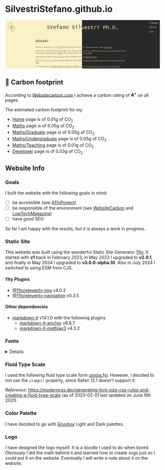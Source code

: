 # SilvestriStefano.github.io

![screenshot](src/assets/img/screenshots/mywebsite.jpg)

## :seedling: Carbon footprint
According to [Websitecarbon.com](https://www.websitecarbon.com) I achieve a carbon rating of **A<sup>+</sup>** on all pages. 

The estimated carbon footprint for my
- [Home](https://www.websitecarbon.com/website/silvestristefano-github-io/) page is of 0.01g of CO<sub>2</sub> 
- [Maths](https://www.websitecarbon.com/website/silvestristefano-github-io-maths/) page is of 0.05g of CO<sub>2</sub> 
- [Maths/Graduate](https://www.websitecarbon.com/website/silvestristefano-github-io-maths-research-grad/) page is of 0.05g of CO<sub>2</sub> 
- [Maths/Undergraduate](https://www.websitecarbon.com/website/silvestristefano-github-io-maths-research-ugrad/) page is of 0.05g of CO<sub>2</sub> 
- [Maths/Teaching](https://www.websitecarbon.com/website/silvestristefano-github-io-maths-teaching/) page is of 0.01g of CO<sub>2</sub>
- [Developer](https://www.websitecarbon.com/website/silvestristefano-github-io-dev/) page is of 0.03g of CO<sub>2</sub>

## Website Info

### Goals
I built the website with the following goals in mind:
- [ ] be accessible (see [A11yProject](https://a11yproject.com))
- [ ] be responsible of the environment (see [WebsiteCarbon](https://websitecarbon.com) and [LowTechMagazine](https://solar.lowtechmagazine.com))
- [ ] have good SEO

So far I am happy with the results, but it is always a work in progress.

### Static Site
This website was built using the wonderful Static Site Generator [11ty](https://11ty.dev). It started with **v1** back in February 2023, in May 2023 I upgraded to **v2.0.1**, and finally in May 2024 I upgraded to **v3.0.0-alpha.10**. Also in July 2024 I switched to using ESM from CJS.

#### 11ty Plugins
- [@11ty/eleventy-img](https://github.com/11ty/eleventy-img) v4.0.2
- [@11ty/eleventy-navigation](https://github.com/11ty/eleventy-navigation/) v0.3.5

#### Other dependencies
- [markdown-it](https://github.com/markdown-it/markdown-it) v14.1.0 with the following plugins
  - [markdown-it-anchor](https://github.com/valeriangalliat/markdown-it-anchor) v8.6.7
  - [markdown-it-mathjax3](https://github.com/wekan/markdown-it-mathjax3) v4.3.2

### Fonts

<details>
  <summary>Details</summary>
  
    I have decided to go with **Neo-Euler** with a fallback to **Palatino Linotype**. The first font is used often in the mathematics community: it is extremely lightweight, as it has only one style, and it is beautiful. The fallback font has similar style and it is installed already on most (if not all) computer. 

    For the headings I have decided to use **Lucida Console** which is a monospace font available on every computer as well.

    Fun facts:
    1. Hermann Zapf designed both Neo Euler and Palatino. 
    2. Donald Knuth assisted in the creation of Neo Euler.

    #### Web Fonts

    You can donwload Neo Euler from [fontSpace](https://www.fontspace.com/neo-euler-font-f39945) or [fontLibrary](https://fontlibrary.org/en/font/euler-otf)
    
    I used [FontSquirrel](https://fontsquirrel.com) to create the webfont (`.woff`  and `.woff2` extension)
    
    #### CLS
    Be careful of the Cumulative Layout Shift (CLS) that font loading can cause. See [this article on font fallbacks](https://developer.chrome.com/blog/font-fallbacks/). Below is how I dealt with it in my case.

    ```css
    @font-face{
        font-display: swap; /* uses the fallbacks while the font is downloading */
        font-family: 'NeoEuler'; /* the name you want to use */
        src:url("/assets/fonts/neoeuler.woff2") format('woff2'), /* use the lightest first */
            url("/assets/fonts/neoeuler.woff") format('woff');
        size-adjust: 114.14473684210%; /* avgCharacterWidth of web font / avgCharacterWidth of fallback font */
        ascent-override: 64.93605907781%; /* web font ascent / (web font UPM * size-adjust) */
        descent-override: 21.30313400576%; /* web font descent / (web font UPM * size-adjust) */
        line-gap-override: 0%; /* web font line-gap / (web font UPM * size-adjust) */
    }
    :root{
        /* other code ...*/
        --ff-serif:'NeoEuler','Palatino Linotype',serif;
    }
    ```
</details>

### Fluid Type Scale

I used the following fluid type scale form [utopia.fyi](https://utopia.fyi/type/calculator?c=320,16,1.2,1024,16,1.414,5,0,&s=0.75|0.5|0.25,1.5|2|3|4|6,s-l&g=s,l,xl,12). However, I decided to not use the `clamp()` property, since Safari 12.1 doesn't support it.

*Reference*: https://moderncss.dev/generating-font-size-css-rules-and-creating-a-fluid-type-scale (as of 2023-02-01 last updated on June 6th 2021).

### Color Palette
I have decided to go with [Gruvbox](https://github.com/morhetz/gruvbox) Light and Dark palettes.

### Logo
I have designed the logo myself. It is a doodle I used to do when bored. Obviously I did the math behind it and learned how to create svgs just so I could put it on the website. Eventually I will write a note about it on the website.